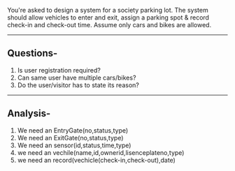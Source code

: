 You're asked to design a system for a society parking lot. 
The system should allow vehicles to enter and exit, assign a parking spot & record check-in and check-out time.
Assume only cars and bikes are allowed.

---


Questions-
-
1. Is user registration required?
2. Can same user have multiple cars/bikes?
3. Do the user/visitor has to state its reason?

---
Analysis-
-
1. We need an EntryGate(no,status,type)
2. We need an ExitGate(no,status,type)
3. We need an sensor(id,status,time,type)
4. we need an vechile(name,id,ownerid,lisenceplateno,type)
5. we need an record(vechicle(check-in,check-out),date)